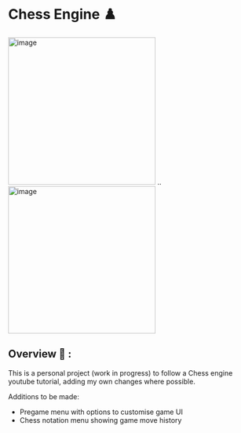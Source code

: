 # Chess Engine ♟️

<img width="300" alt="image" src="https://github.com/user-attachments/assets/74af6679-1ea3-48b0-b8e8-724c339bb714" />
..
<img width="300" alt="image" src="https://github.com/user-attachments/assets/a9e6b14c-7d19-41aa-a049-c3ee5208e757" />

## Overview 📁 :
This is a personal project (work in progress) to follow a Chess engine youtube tutorial, adding my own changes where possible.

Additions to be made:

* Pregame menu with options to customise game UI
* Chess notation menu showing game move history
